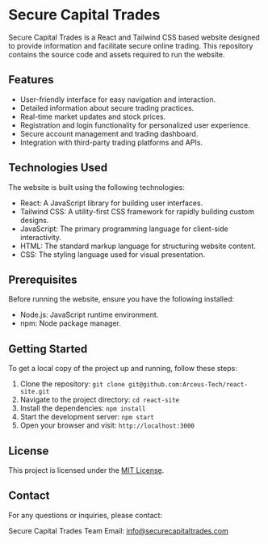 # Secure Capital Trades

Secure Capital Trades is a React and Tailwind CSS based website designed to provide information and facilitate secure online trading. This repository contains the source code and assets required to run the website.

## Features

- User-friendly interface for easy navigation and interaction.
- Detailed information about secure trading practices.
- Real-time market updates and stock prices.
- Registration and login functionality for personalized user experience.
- Secure account management and trading dashboard.
- Integration with third-party trading platforms and APIs.

## Technologies Used

The website is built using the following technologies:

- React: A JavaScript library for building user interfaces.
- Tailwind CSS: A utility-first CSS framework for rapidly building custom designs.
- JavaScript: The primary programming language for client-side interactivity.
- HTML: The standard markup language for structuring website content.
- CSS: The styling language used for visual presentation.

## Prerequisites

Before running the website, ensure you have the following installed:

- Node.js: JavaScript runtime environment.
- npm: Node package manager.

## Getting Started

To get a local copy of the project up and running, follow these steps:

1. Clone the repository: `git clone git@github.com:Arceus-Tech/react-site.git`
2. Navigate to the project directory: `cd react-site`
3. Install the dependencies: `npm install`
4. Start the development server: `npm start`
5. Open your browser and visit: `http://localhost:3000`


## License

This project is licensed under the [MIT License](LICENSE).

## Contact

For any questions or inquiries, please contact:

Secure Capital Trades Team
Email: info@securecapitaltrades.com
